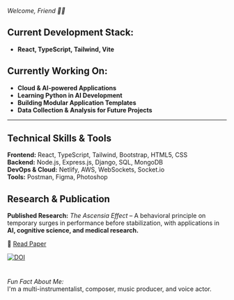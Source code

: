 *Welcome, Friend 👋🏼*  
## **Current Development Stack:**
- **React, TypeScript, Tailwind, Vite**

## **Currently Working On:**
- **Cloud & AI-powered Applications**  
- **Learning Python in AI Development**
- **Building Modular Application Templates**  
- **Data Collection & Analysis for Future Projects**  

---
## **Technical Skills & Tools**  
**Frontend:** React, TypeScript, Tailwind, Bootstrap, HTML5, CSS  
**Backend:** Node.js, Express.js, Django, SQL, MongoDB  
**DevOps & Cloud:** Netlify, AWS, WebSockets, Socket.io  
**Tools:** Postman, Figma, Photoshop  
## **Research & Publication**  
**Published Research:** *The Ascensia Effect* – A behavioral principle on temporary surges in performance before stabilization, with applications in **AI, cognitive science, and medical research.**

📄 [Read Paper](https://doi.org/10.5281/zenodo.14920556)  

[![DOI](https://zenodo.org/badge/DOI/10.5281/zenodo.14920556.svg)](https://doi.org/10.5281/zenodo.14920556)  
# 
 *Fun Fact About Me:*  
I'm a multi-instrumentalist, composer, music producer, and voice actor.
